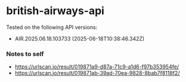 # british-airways-api

Tested on the following API versions:

- AIR.2025.06.18.103733 (2025-06-18T10:38:46.342Z)

### Notes to self

- https://urlscan.io/result/019871a9-d87a-71c9-a1d6-f97b353954fe/
- https://urlscan.io/result/019871ab-39ad-70ea-9828-8bab7f8118f2/
